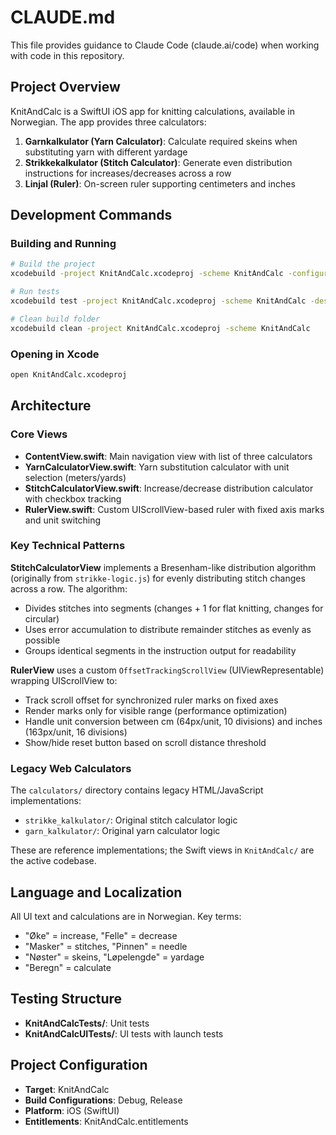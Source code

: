 # CLAUDE.md

This file provides guidance to Claude Code (claude.ai/code) when working with code in this repository.

## Project Overview

KnitAndCalc is a SwiftUI iOS app for knitting calculations, available in Norwegian. The app provides three calculators:

1. **Garnkalkulator (Yarn Calculator)**: Calculate required skeins when substituting yarn with different yardage
2. **Strikkekalkulator (Stitch Calculator)**: Generate even distribution instructions for increases/decreases across a row
3. **Linjal (Ruler)**: On-screen ruler supporting centimeters and inches

## Development Commands

### Building and Running
```bash
# Build the project
xcodebuild -project KnitAndCalc.xcodeproj -scheme KnitAndCalc -configuration Debug build

# Run tests
xcodebuild test -project KnitAndCalc.xcodeproj -scheme KnitAndCalc -destination 'platform=iOS Simulator,name=iPhone 15'

# Clean build folder
xcodebuild clean -project KnitAndCalc.xcodeproj -scheme KnitAndCalc
```

### Opening in Xcode
```bash
open KnitAndCalc.xcodeproj
```

## Architecture

### Core Views
- **ContentView.swift**: Main navigation view with list of three calculators
- **YarnCalculatorView.swift**: Yarn substitution calculator with unit selection (meters/yards)
- **StitchCalculatorView.swift**: Increase/decrease distribution calculator with checkbox tracking
- **RulerView.swift**: Custom UIScrollView-based ruler with fixed axis marks and unit switching

### Key Technical Patterns

**StitchCalculatorView** implements a Bresenham-like distribution algorithm (originally from `strikke-logic.js`) for evenly distributing stitch changes across a row. The algorithm:
- Divides stitches into segments (changes + 1 for flat knitting, changes for circular)
- Uses error accumulation to distribute remainder stitches as evenly as possible
- Groups identical segments in the instruction output for readability

**RulerView** uses a custom `OffsetTrackingScrollView` (UIViewRepresentable) wrapping UIScrollView to:
- Track scroll offset for synchronized ruler marks on fixed axes
- Render marks only for visible range (performance optimization)
- Handle unit conversion between cm (64px/unit, 10 divisions) and inches (163px/unit, 16 divisions)
- Show/hide reset button based on scroll distance threshold

### Legacy Web Calculators
The `calculators/` directory contains legacy HTML/JavaScript implementations:
- `strikke_kalkulator/`: Original stitch calculator logic
- `garn_kalkulator/`: Original yarn calculator logic

These are reference implementations; the Swift views in `KnitAndCalc/` are the active codebase.

## Language and Localization

All UI text and calculations are in Norwegian. Key terms:
- "Øke" = increase, "Felle" = decrease
- "Masker" = stitches, "Pinnen" = needle
- "Nøster" = skeins, "Løpelengde" = yardage
- "Beregn" = calculate

## Testing Structure

- **KnitAndCalcTests/**: Unit tests
- **KnitAndCalcUITests/**: UI tests with launch tests

## Project Configuration

- **Target**: KnitAndCalc
- **Build Configurations**: Debug, Release
- **Platform**: iOS (SwiftUI)
- **Entitlements**: KnitAndCalc.entitlements